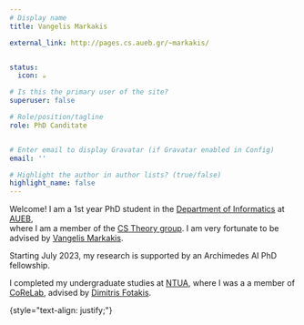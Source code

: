 ```yaml
---
# Display name
title: Vangelis Markakis

external_link: http://pages.cs.aueb.gr/~markakis/


status:
  icon: ☕️

# Is this the primary user of the site?
superuser: false

# Role/position/tagline
role: PhD Canditate


# Enter email to display Gravatar (if Gravatar enabled in Config)
email: ''

# Highlight the author in author lists? (true/false)
highlight_name: false
---
```


Welcome! I am a 1st year PhD student in the <a href= "https://www.dept.aueb.gr/en/cs">Department of Informatics</a> at <a href= https://www.aueb.gr/en>AUEB</a>,<br> where I am a member of the <a href= http://pages.cs.aueb.gr/othersites/TheoryGroup/index.html>CS Theory group</a>. I am very fortunate to be advised by <a href="http://pages.cs.aueb.gr/~markakis/">Vangelis Markakis</a>.

<!--My research is focused on problems at the intersection of Machine Learning, Game Theory and Optimization. I am also interested in Discrete Fair Division.-->

Starting July 2023, my research is supported by an Archimedes AI PhD fellowship.

I completed my undergraduate studies at <a href= "https://www.ntua.gr/en/">NTUA</a>, where I was a a member of <a href="https://corelab.ntua.gr/index.html">CoReLab</a>, advised by <a href="https://www.softlab.ntua.gr/~fotakis/">Dimitris Fotakis</a>.

{style="text-align: justify;"}



